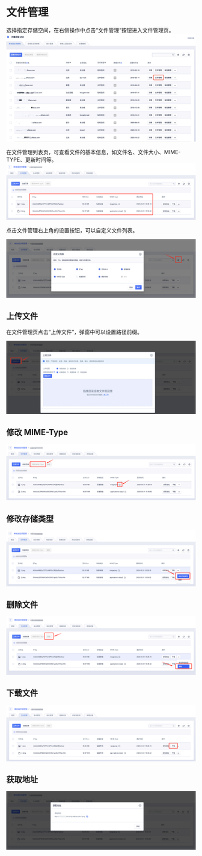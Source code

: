 

# 文件管理

选择指定存储空间，在右侧操作中点击“文件管理”按钮进入文件管理页。
![image](/images/guide/文件管理1-1.png)

在文件管理列表页，可查看文件的基本信息，如文件名、文件大小、MIME-TYPE、更新时间等。
![image](/images/文件管理2.png)

点击文件管理右上角的设置按钮，可以自定义文件列表。

![image](/images/文件管理3.png)

## 上传文件

在文件管理页点击“上传文件”，弹窗中可以设置路径前缀。

![image](/images/文件管理4.png)

## 修改 MIME-Type

![image](/images/文件管理5.png)

## 修改存储类型

![image](/images/文件管理9.png)

## 删除文件

![image](/images/文件管理6.png)

## 下载文件

![image](/images/文件管理7.png)

## 获取地址

![image](/images/文件管理8.png)
